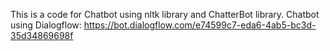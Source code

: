 This is a code for Chatbot using nltk library and ChatterBot library.
Chatbot using Dialogflow:
https://bot.dialogflow.com/e74599c7-eda6-4ab5-bc3d-35d34869698f
